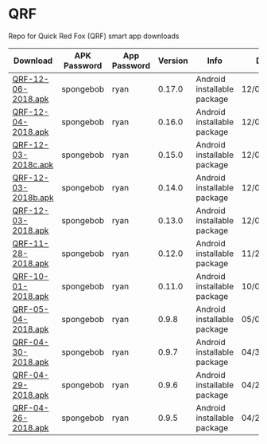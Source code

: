 # QRF
Repo for Quick Red Fox (QRF) smart app downloads

Download | APK Password | App Password | Version | Info | Date
--- | --- | --- | --- | --- | ---
[QRF-12-06-2018.apk](https://github.com/pcla-code/QRF/blob/main/QRF-12-06-2018.apk) | spongebob | ryan | 0.17.0 | Android installable package | 12/06/2018
[QRF-12-04-2018.apk](https://github.com/pcla-code/QRF/blob/main/QRF-12-04-2018.apk) | spongebob | ryan | 0.16.0 | Android installable package | 12/04/2018
[QRF-12-03-2018c.apk](https://github.com/pcla-code/QRF/blob/main/QRF-12-03-2018c.apk) | spongebob | ryan | 0.15.0 | Android installable package | 12/03/2018
[QRF-12-03-2018b.apk](https://github.com/pcla-code/QRF/blob/main/QRF-12-03-2018b.apk) | spongebob | ryan | 0.14.0 | Android installable package | 12/03/2018
[QRF-12-03-2018.apk](https://github.com/pcla-code/QRF/blob/main/QRF-12-03-2018.apk) | spongebob | ryan | 0.13.0 | Android installable package | 12/03/2018
[QRF-11-28-2018.apk](https://github.com/pcla-code/QRF/blob/main/QRF-11-28-2018.apk) | spongebob | ryan | 0.12.0 | Android installable package | 11/28/2018
[QRF-10-01-2018.apk](https://github.com/pcla-code/QRF/blob/main/QRF-10-01-2018.apk) | spongebob | ryan | 0.11.0 | Android installable package | 10/01/2018
[QRF-05-04-2018.apk](https://github.com/pcla-code/QRF/blob/main/QRF-05-04-2018.apk) | spongebob | ryan | 0.9.8 | Android installable package | 05/04/2018
[QRF-04-30-2018.apk](https://github.com/pcla-code/QRF/blob/main/QRF-04-30-2018.apk) | spongebob | ryan | 0.9.7 | Android installable package | 04/30/2018
[QRF-04-29-2018.apk](https://github.com/pcla-code/QRF/blob/main/QRF-04-29-2018.apk) | spongebob | ryan | 0.9.6 | Android installable package | 04/29/2018
[QRF-04-26-2018.apk](https://github.com/pcla-code/QRF/blob/main/QRF-04-26-2018.apk) | spongebob | ryan | 0.9.5 | Android installable package | 04/26/2018

